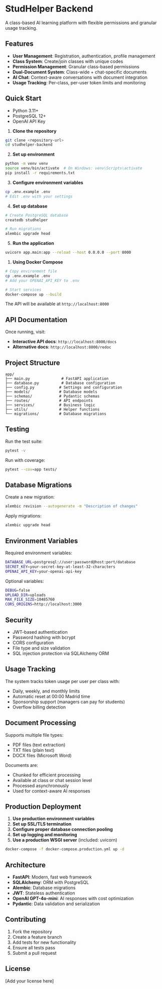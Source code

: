# StudHelper Backend

A class-based AI learning platform with flexible permissions and granular usage tracking.

## Features

- **User Management**: Registration, authentication, profile management
- **Class System**: Create/join classes with unique codes
- **Permission Management**: Granular class-based permissions
- **Dual-Document System**: Class-wide + chat-specific documents
- **AI Chat**: Context-aware conversations with document integration
- **Usage Tracking**: Per-class, per-user token limits and monitoring

## Quick Start


- Python 3.11+
- PostgreSQL 12+
- OpenAI API Key


1. **Clone the repository**
```bash
git clone <repository-url>
cd studhelper-backend
```

2. **Set up environment**
```bash
python -m venv venv
source venv/bin/activate  # On Windows: venv\Scripts\activate
pip install -r requirements.txt
```

3. **Configure environment variables**
```bash
cp .env.example .env
# Edit .env with your settings
```

4. **Set up database**
```bash
# Create PostgreSQL database
createdb studhelper

# Run migrations
alembic upgrade head
```

5. **Run the application**
```bash
uvicorn app.main:app --reload --host 0.0.0.0 --port 8000
```


1. **Using Docker Compose**
```bash
# Copy environment file
cp .env.example .env
# Add your OPENAI_API_KEY to .env

# Start services
docker-compose up --build
```

The API will be available at `http://localhost:8000`

## API Documentation

Once running, visit:
- **Interactive API docs**: `http://localhost:8000/docs`
- **Alternative docs**: `http://localhost:8000/redoc`

## Project Structure

```
app/
├── main.py              # FastAPI application
├── database.py          # Database configuration
├── config.py           # Settings and configuration
├── models/             # Database models
├── schemas/            # Pydantic schemas
├── routes/             # API endpoints
├── services/           # Business logic
├── utils/              # Helper functions
└── migrations/         # Database migrations
```

## Testing

Run the test suite:
```bash
pytest -v
```

Run with coverage:
```bash
pytest --cov=app tests/
```

## Database Migrations

Create a new migration:
```bash
alembic revision --autogenerate -m "Description of changes"
```

Apply migrations:
```bash
alembic upgrade head
```

## Environment Variables

Required environment variables:

```bash
DATABASE_URL=postgresql://user:password@host:port/database
SECRET_KEY=your-secret-key-at-least-32-characters
OPENAI_API_KEY=your-openai-api-key
```

Optional variables:
```bash
DEBUG=false
UPLOAD_DIR=uploads
MAX_FILE_SIZE=10485760
CORS_ORIGINS=http://localhost:3000
```

## Security

- JWT-based authentication
- Password hashing with bcrypt
- CORS configuration
- File type and size validation
- SQL injection protection via SQLAlchemy ORM

## Usage Tracking

The system tracks token usage per user per class with:
- Daily, weekly, and monthly limits
- Automatic reset at 00:00 Madrid time
- Sponsorship support (managers can pay for students)
- Overflow billing detection

## Document Processing

Supports multiple file types:
- PDF files (text extraction)
- TXT files (plain text)
- DOCX files (Microsoft Word)

Documents are:
- Chunked for efficient processing
- Available at class or chat session level
- Processed asynchronously
- Used for context-aware AI responses

## Production Deployment

1. **Use production environment variables**
2. **Set up SSL/TLS termination**
3. **Configure proper database connection pooling**
4. **Set up logging and monitoring**
5. **Use a production WSGI server** (included: uvicorn)


```bash
docker-compose -f docker-compose.production.yml up -d
```

## Architecture

- **FastAPI**: Modern, fast web framework
- **SQLAlchemy**: ORM with PostgreSQL
- **Alembic**: Database migrations
- **JWT**: Stateless authentication
- **OpenAI GPT-4o-mini**: AI responses with cost optimization
- **Pydantic**: Data validation and serialization

## Contributing

1. Fork the repository
2. Create a feature branch
3. Add tests for new functionality
4. Ensure all tests pass
5. Submit a pull request

## License

[Add your license here]
